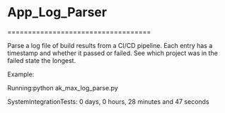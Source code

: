 # App_Log_Parser

===================================

Parse a log file of build results from a CI/CD pipeline.  Each entry has a timestamp and whether it passed or failed.  See which project was in the failed state the longest.

Example:

Running:python ak_max_log_parse.py

SystemIntegrationTests:  0  days,  0  hours,  28  minutes and  47  seconds
